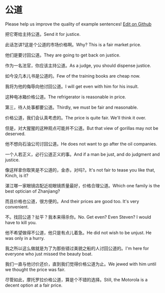 # 公道

Please help us improve the quality of example sentences! [Edit on Github](https://github.com/jiyushe/jiyu-example-sentence-source/blob/main/chinese/gongdao.md)

<p><span class="chinese">把它寄给主持公道。</span><span class="english">Send it for justice.</span></p>

<p><span class="chinese">此话怎讲?这是个公道的市场价格啊。</span><span class="english">Why? This is a fair market price.</span></p>

<p><span class="chinese">他们是要讨回公道。</span><span class="english">They are going to get back on justice.</span></p>

<p><span class="chinese">作为一名法官，你应该主持公道。</span><span class="english">As a judge, you should dispense justice.</span></p>

<p><span class="chinese">如今没几本儿书是公道的。</span><span class="english">Few of the training books are cheap now.</span></p>

<p><span class="chinese">我将为他的侮辱向他讨回公道。</span><span class="english">I will get even with him for his insult.</span></p>

<p><span class="chinese">这种电冰箱价格公道。</span><span class="english">The refrigerator is reasonable in price.</span></p>

<p><span class="chinese">第三，待人处事都要公道。</span><span class="english">Thirdly, we must be fair and reasonable.</span></p>

<p><span class="chinese">价格公道，我们会认真考虑的。</span><span class="english">The price is quite fair. We'll think it over.</span></p>

<p><span class="chinese">但是，对大猩猩的这种观点可能并不公道。</span><span class="english">But that view of gorillas may not be deserved.</span></p>

<p><span class="chinese">他不想向石油公司讨回公道。</span><span class="english">He does not want to go after the oil companies.</span></p>

<p><span class="chinese">一个人若正义，必行公道正义的事。</span><span class="english">And if a man be just, and do judgment and justice.</span></p>

<p><span class="chinese">像这样拿你取笑是不公道的，金赤，对吗?。</span><span class="english">It's not fair to tease you like that, Kinch, is it?</span></p>

<p><span class="chinese">湛江哪一家眼镜店配近视眼镜质量最好，价格合理公道。</span><span class="english">Which one family is the best optician of Zhanjiang?</span></p>

<p><span class="chinese">而且价格也公道，很方便的。</span><span class="english">And their prices are good too. It's very convenient.</span></p>

<p><span class="chinese">不。找回公道？扯平？我本来得杀你。</span><span class="english">No. Get even? Even Steven? I would have to kill you.</span></p>

<p><span class="chinese">他不希望做得不公道，他只是有点儿着急。</span><span class="english">He did not wish to be unjust. He was only in a hurry.</span></p>

<p><span class="chinese">我之所以这么做就是为了为那些错过美貌之船的人讨回公道的。</span><span class="english">I'm here for everyone who just missed the beauty boat.</span></p>

<p><span class="chinese">我们一直与他讨价还价，直到我们觉得价格公道为止。</span><span class="english">We jewed with him until we thought the price was fair.</span></p>

<p><span class="chinese">尽管如此，摩托罗拉价格公道，算是个不错的选择。</span><span class="english">Still, the Motorola is a decent option at a fair price.</span></p>

